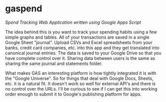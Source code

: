 # gaspend
_Spend Tracking Web Application written using Google Apps Script_

The idea behind this is you want to track your spending habits using a few simple graphs and tables. All of your transactions are saved in a single Google Sheet "journal". Upload CSVs and Excel spreadsheets from your banks, credit card companies, etc. into this app and they get translated into canonical journal entries. The data is saved to your Google Drive so that you have complete control over it. Sharing data between users is the same as sharing the same journal and statements folder.

What makes GAS an interesting platform is how tightly integrated it is with the "Google Universe". So for things that deal with Google Docs, Sheets, etc. it is a natural fit. It doesn't work so well for external API's and there is no control over the URLs. I'll be curious to see if I can get this into working order enough to submit it to Google's publishing platform for apps.
